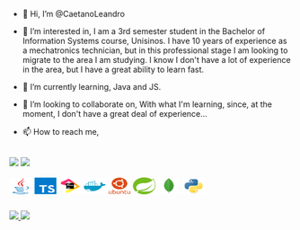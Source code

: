 - 👋 Hi, I’m @CaetanoLeandro

- 👀 I’m interested in,
I am a 3rd semester student in the Bachelor of Information Systems course, Unisinos.
I have 10 years of experience as a mechatronics technician, but in this professional stage I am looking to migrate to the area I am studying. 
I know I don't have a lot of experience in the area, but I have a great ability to learn fast. 

- 🌱 I’m currently learning, Java and JS.

- 💞️ I’m looking to collaborate on,
With what I'm learning, since, at the moment, I don't have a great deal of experience...

- 📫 How to reach me,
<!---
CaetanoLeandro/CaetanoLeandro is a ✨ special ✨ repository because its `README.md` (this file) appears on your GitHub profile.
You can click the Preview link to take a look at your changes.
--->
<div style="display: inline_block"><br>
  <a href = "mailto:contatolcaetano30@gmail.com"><img src="https://img.shields.io/badge/-Gmail-%23333?style=for-the-badge&logo=gmail&logoColor=white" target="_blank"></a>
  <a href="https://www.linkedin.com/in/leandro-caetano-da-silva-189b4647/" target="_blank"><img src="https://img.shields.io/badge/-LinkedIn-%230077B5?style=for-the-badge&logo=linkedin&logoColor=white" target="_blank"></a> 
 <div style="display: inline_block"><br>
<img align="center" alt="LCS-JAVA" height="30" width="40" src="https://raw.githubusercontent.com/devicons/devicon/master/icons/java/java-original.svg">
<img align="center" alt="LCS - typescript" height="30" width="40" src="https://raw.githubusercontent.com/devicons/devicon/master/icons/typescript/typescript-plain.svg">
 <img align="center" alt="LCS-jetbrains" height="30" width="40" src="https://raw.githubusercontent.com/devicons/devicon/master/icons/jetbrains/jetbrains-original.svg">
 <img align="center" alt="LCS -docker" height="30" width="40" src="https://raw.githubusercontent.com/devicons/devicon/master/icons/docker/docker-plain.svg">
<img align="center" alt="LCS-ubuntu" height="30" width="40" src="https://raw.githubusercontent.com/devicons/devicon/master/icons/ubuntu/ubuntu-plain-wordmark.svg">
<img align="center" alt="LCS-spring" height="30" width="40" src="https://raw.githubusercontent.com/devicons/devicon/master/icons/spring/spring-original.svg">
   <img align="center" alt="LCS-mongodb" height="30" width="40" src="https://raw.githubusercontent.com/devicons/devicon/master/icons/mongodb/mongodb-original.svg">
   <img align="center" alt="LCS-phyton" height="30" width="40" src="https://raw.githubusercontent.com/devicons/devicon/master/icons/python/python-original.svg">
</div>
  
  ##
 
<div> 
  <a href="https://github.com/CaetanoLeandro">
  <img height="180em" src="https://github-readme-stats.vercel.app/api?username=CaetanoLeandro&show_icons=true&theme=dark&include_all_commits=true&count_private=true"/>
    <img height="180em" src="https://github-readme-stats.vercel.app/api/top-langs/?username=CaetanoLeandro&layout=compact&langs_count=7&theme=dark"/>

 
</div>
